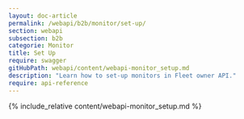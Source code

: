 ```yaml
---
layout: doc-article
permalink: /webapi/b2b/monitor/set-up/
section: webapi
subsection: b2b
categorie: Monitor
title: Set Up
require: swagger
gitHubPath: webapi/content/webapi-monitor_setup.md
description: "Learn how to set-up monitors in Fleet owner API."
require: api-reference
---
```

{% include_relative content/webapi-monitor_setup.md %}